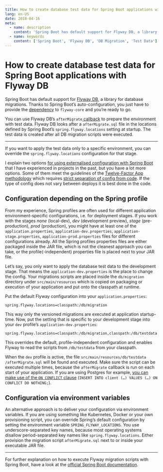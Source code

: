 ```yaml
---
title: How to create database test data for Spring Boot applications with Flyway DB
lang: en-US
date: 2018-04-16
meta:
  - name: description
    content: 'Spring Boot has default support for Flyway DB, a library for database migrations. This post explains how to create database test data for Spring Boot applications with Flyway DB.'
  - name: keywords
    content: ['Spring Boot', 'Flyway DB', 'DB Migration', 'Test Data']
---
```


# How to create database test data for Spring Boot applications with Flyway DB

Spring Boot has default support for [Flyway DB](https://flywaydb.org/), a
library for database migrations. Thanks to Spring Boot’s auto-configuration, you
just have to provide the
[dependency](https://flywaydb.org/documentation/plugins/springboot) to
`flyway-core` and you’re ready to go.

You can use Flyway DB’s `afterMigrate`[
callback](https://flywaydb.org/documentation/callbacks.html) to prepare the
environment with test data. Flyway DB looks after a `afterMigrate.sql` file in
the locations defined by Spring Boot’s `spring.flyway.locations` setting at
startup. The test data is created after all DB migration scripts were executed.

---

If you want to apply the test data only to a specific environment, you can
override the `spring.flyway.locations` configuration for that stage.

I explain two options [for using externalised configuration with Spring
Boot](https://docs.spring.io/spring-boot/docs/current/reference/html/boot-features-external-config.html#boot-features-external-config)
that I have experienced in projects in the past, but you have a lot more
options. Some of them meet the guidelines of the [Twelve-Factor App
methodology](https://12factor.net/) which requires [strict separation of config
from code](https://12factor.net/config). If the type of config does not vary
between deploys it is best done in the code.

## Configuration depending on the Spring profile

From my experience, Spring profiles are often used for different application
environment-specific configurations, i.e. for deployment stages. If you work
with the stages _none_ (local-dev), _dev_ (development preview), _stage_
(pre-production), _prod_ (production), you might have at least one of the
`application.properties`, `application-dev.properties`,
`application-stage.properties`, `application-prod.properties` files for
different configurations already. All the Spring profiles properties files are
either packaged inside the JAR file, which is not the cleanest approach you can
take, or the profile(-independent) properties file is placed next to your JAR
file.

Let’s say, you only want to apply the database test data to the development
stage. That means the `application-dev.properties` is the place to change the
config. Your migrations scripts are placed inside the `db/migration` directory
under `src/main/resources` which is copied on packaging or execution of your
application and put onto the classpath at runtime.

Put the default Flyway configuration into your `application.properties`:

```
spring.flyway.locations=classpath:/db/migration
```

This way only the versioned migrations are executed at application startup-time.
Now, put the setting that is specific to your development stage into your `dev`
profile’s `application-dev.properties`:

```
spring.flyway.locations=classpath:/db/migration,classpath:/db/testdata
```

This overrides the default, profile-independent configuration and enables Flyway
to read the scripts from `/db/testdata` from your classpath.

When the `dev` profile is active, the file `src/main/resources/db/testdata /afterMigrate.sql` will be found and executed. Make sure the script can be
executed multiple times, because the `afterMigrate` callback is run on each
start of your application. If you are using Postgres for example, [you can make
use of the `ON CONFLICT` clause](/articles/how-to-execute-an-upsert-with-postgresql/)
(`INSERT INTO client (…) VALUES (…) ON CONFLICT DO NOTHING;`).

## Configuration via environment variables

An alternative approach is to deliver your configuration via environment
variables. If you are using something like Kubernetes, Docker or your own
provisioning script, you can override Spring’s default configuration by setting
the environment variable `SPRING_FLYWAY_LOCATIONS`. You use underscore-separated
key names, because most operating systems disallow period-separated key names
like `spring.flyway.locations`. Either provision the migration script
`afterMigrate.sql` next to or inside your executable JAR file.

---

For further explanation on how to execute Flyway migration scripts with Spring
Boot, have a look at the [official Spring Boot
documentation](https://docs.spring.io/spring-boot/docs/current/reference/html/howto-database-initialization.html#howto-execute-flyway-database-migrations-on-startup).
